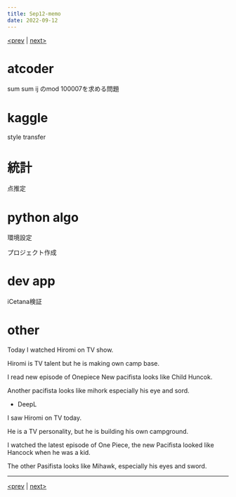 ```yaml
---
title: Sep12-memo 
date: 2022-09-12 
---
```


[<prev](https://idekworks.github.io/TechnicalMemo/2022/09/11/Sep11.html) | [next>](https://idekworks.github.io/TechnicalMemo/2022/09/13/Sep13.html) 

# atcoder
sum sum ij 
のmod 100007を求める問題

# kaggle
style transfer

# 統計
点推定

# python algo
環境設定

プロジェクト作成

# dev app
iCetana検証

# other
Today I watched Hiromi on TV show.

Hiromi is TV talent but he is making own camp base.

I read new episode of Onepiece New pacifista looks like Child Huncok.

Another pacifista looks like mihork especially his eye and sord.

- DeepL

I saw Hiromi on TV today.

He is a TV personality, but he is building his own campground.

I watched the latest episode of One Piece, the new Pacifista looked like Hancock when he was a kid.

The other Pasifista looks like Mihawk, especially his eyes and sword.

***

[<prev](https://idekworks.github.io/TechnicalMemo/2022/09/11/Sep11.html) | [next>](https://idekworks.github.io/TechnicalMemo/2022/09/13/Sep13.html)


